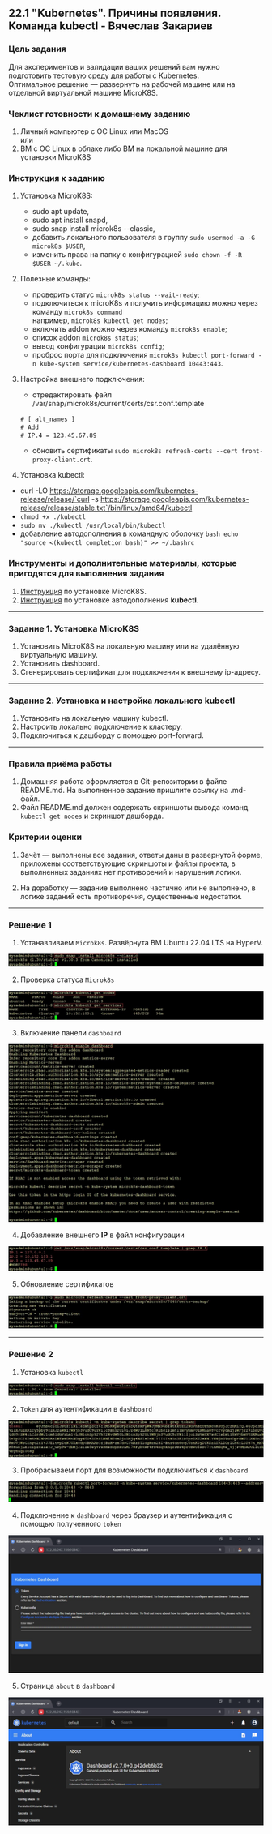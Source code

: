## 22.1 "Kubernetes". Причины появления. Команда kubectl - Вячеслав Закариев

### Цель задания

Для экспериментов и валидации ваших решений вам нужно подготовить тестовую среду для работы с Kubernetes. \
Оптимальное решение — развернуть на рабочей машине или на отдельной виртуальной машине MicroK8S.

### Чеклист готовности к домашнему заданию

1. Личный компьютер с ОС Linux или MacOS \
   или
3. ВМ c ОС Linux в облаке либо ВМ на локальной машине для установки MicroK8S  

### Инструкция к заданию

1. Установка MicroK8S:
    - sudo apt update,
    - sudo apt install snapd,
    - sudo snap install microk8s --classic,
    - добавить локального пользователя в группу `sudo usermod -a -G microk8s $USER`,
    - изменить права на папку с конфигурацией `sudo chown -f -R $USER ~/.kube`.

2. Полезные команды:
    - проверить статус `microk8s status --wait-ready`;
    - подключиться к microK8s и получить информацию можно через команду `microk8s command` \
      например, `microk8s kubectl get nodes`;
    - включить addon можно через команду `microk8s enable`; 
    - список addon `microk8s status`;
    - вывод конфигурации `microk8s config`;
    - проброс порта для подключения `microk8s kubectl port-forward -n kube-system service/kubernetes-dashboard 10443:443`.

3. Настройка внешнего подключения:
    - отредактировать файл /var/snap/microk8s/current/certs/csr.conf.template
    ```shell
    # [ alt_names ]
    # Add
    # IP.4 = 123.45.67.89
    ```
    - обновить сертификаты `sudo microk8s refresh-certs --cert front-proxy-client.crt`.

4. Установка kubectl:

- curl -LO https://storage.googleapis.com/kubernetes-release/release/`curl -s https://storage.googleapis.com/kubernetes-release/release/stable.txt`/bin/linux/amd64/kubectl
- `chmod +x ./kubectl`
- `sudo mv ./kubectl /usr/local/bin/kubectl`
- добавление автодополнения в командную оболочку `bash echo "source <(kubectl completion bash)" >> ~/.bashrc`

### Инструменты и дополнительные материалы, которые пригодятся для выполнения задания

1. [Инструкция](https://microk8s.io/docs/getting-started) по установке MicroK8S.
2. [Инструкция](https://kubernetes.io/ru/docs/reference/kubectl/cheatsheet/#bash) по установке автодополнения **kubectl**.

---

### Задание 1. Установка MicroK8S

1. Установить MicroK8S на локальную машину или на удалённую виртуальную машину.
2. Установить dashboard.
3. Сгенерировать сертификат для подключения к внешнему ip-адресу.

---

### Задание 2. Установка и настройка локального kubectl

1. Установить на локальную машину kubectl.
2. Настроить локально подключение к кластеру.
3. Подключиться к дашборду с помощью port-forward.

---

### Правила приёма работы

1. Домашняя работа оформляется в Git-репозитории в файле README.md. На выполненное задание пришлите ссылку на .md-файл.
2. Файл README.md должен содержать скриншоты вывода команд `kubectl get nodes` и скриншот дашборда.

### Критерии оценки
1. Зачёт — выполнены все задания, ответы даны в развернутой форме, приложены соответствующие скриншоты и файлы проекта, в выполненных заданиях нет противоречий и нарушения логики.

2. На доработку — задание выполнено частично или не выполнено, в логике заданий есть противоречия, существенные недостатки.

---

### Решение 1

1. Устанавливаем `Microk8s`. Развёрнута ВМ Ubuntu 22.04 LTS на HyperV.

![M8s1](https://github.com/SlavaZakariev/netology-kuber/blob/cd8376c5b4f62ac73a3db41a095e5e0df2aef9f0/1.1/resources/kub_1.1.jpg)

2. Проверка статуса `Microk8s`

![M8s2](https://github.com/SlavaZakariev/netology-kuber/blob/3903f1d5292fdbd5151286d4013e6e81039e0a66/1.1/resources/kub_1.2.jpg)

3. Включение панели `dashboard`

![dash](https://github.com/SlavaZakariev/netology-kuber/blob/3903f1d5292fdbd5151286d4013e6e81039e0a66/1.1/resources/kub_1.3.jpg)

4. Добавление внешнего **IP** в файл конфигурации

![ip](https://github.com/SlavaZakariev/netology-kuber/blob/3903f1d5292fdbd5151286d4013e6e81039e0a66/1.1/resources/kub_1.4.jpg)

5. Обновление сертификатов

![certs](https://github.com/SlavaZakariev/netology-kuber/blob/3903f1d5292fdbd5151286d4013e6e81039e0a66/1.1/resources/kub_1.5.jpg)


---

### Решение 2

1. Установка `kubectl`

![ctl](https://github.com/SlavaZakariev/netology-kuber/blob/3903f1d5292fdbd5151286d4013e6e81039e0a66/1.1/resources/kub_2.1.jpg)

2. `Token` для аутентификации в `dashboard`

![token](https://github.com/SlavaZakariev/netology-kuber/blob/3903f1d5292fdbd5151286d4013e6e81039e0a66/1.1/resources/kub_2.2.jpg)

3. Пробрасываем порт для возможности подключиться к `dashboard`

![port](https://github.com/SlavaZakariev/netology-kuber/blob/3903f1d5292fdbd5151286d4013e6e81039e0a66/1.1/resources/kub_2.3.jpg)

4. Подключение к `dashboard` через браузер и аутентификация с помощью полученного `token`

![auth](https://github.com/SlavaZakariev/netology-kuber/blob/3903f1d5292fdbd5151286d4013e6e81039e0a66/1.1/resources/kub_2.4.jpg)

5. Страница `about` в `dashboard`

![about](https://github.com/SlavaZakariev/netology-kuber/blob/3903f1d5292fdbd5151286d4013e6e81039e0a66/1.1/resources/kub_2.5.jpg)
